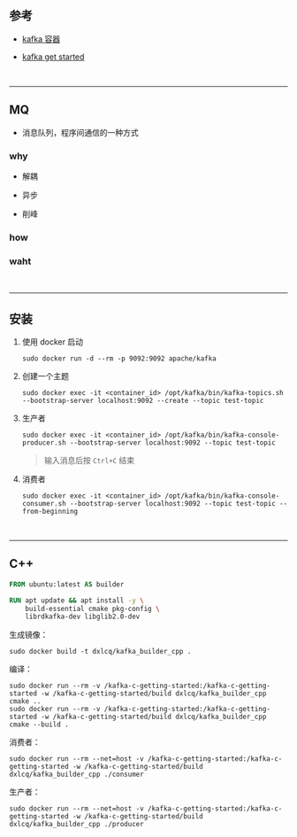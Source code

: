 ## 参考

* [kafka 容器](https://hub.docker.com/r/apache/kafka)

* [kafka get started](https://developer.confluent.io/get-started/c/#create-project)

<br>

---

## MQ

* 消息队列，程序间通信的一种方式

### why

* 解耦

    

* 异步

* 削峰

### how


### waht


<br>

---

## 安装

1. 使用 docker 启动

    ```shell
    sudo docker run -d --rm -p 9092:9092 apache/kafka
    ```

2. 创建一个主题

    ```shell
    sudo docker exec -it <container_id> /opt/kafka/bin/kafka-topics.sh --bootstrap-server localhost:9092 --create --topic test-topic
    ```

3. 生产者

    ```shell
    sudo docker exec -it <container_id> /opt/kafka/bin/kafka-console-producer.sh --bootstrap-server localhost:9092 --topic test-topic
    ```

    > 输入消息后按 `Ctrl+C` 结束

4. 消费者

    ```shell
    sudo docker exec -it <container_id> /opt/kafka/bin/kafka-console-consumer.sh --bootstrap-server localhost:9092 --topic test-topic --from-beginning
    ```

<br>

---


## C++

```Dockerfile
FROM ubuntu:latest AS builder

RUN apt update && apt install -y \
    build-essential cmake pkg-config \
    librdkafka-dev libglib2.0-dev
```

生成镜像：

```shell
sudo docker build -t dxlcq/kafka_builder_cpp .
```

编译：

```shell
sudo docker run --rm -v /kafka-c-getting-started:/kafka-c-getting-started -w /kafka-c-getting-started/build dxlcq/kafka_builder_cpp cmake ..
sudo docker run --rm -v /kafka-c-getting-started:/kafka-c-getting-started -w /kafka-c-getting-started/build dxlcq/kafka_builder_cpp cmake --build .
```

消费者：

```shell
sudo docker run --rm --net=host -v /kafka-c-getting-started:/kafka-c-getting-started -w /kafka-c-getting-started/build dxlcq/kafka_builder_cpp ./consumer
```

生产者：

```shell
sudo docker run --rm --net=host -v /kafka-c-getting-started:/kafka-c-getting-started -w /kafka-c-getting-started/build dxlcq/kafka_builder_cpp ./producer
```